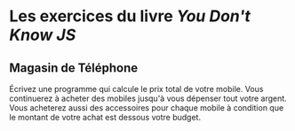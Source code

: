 Les exercices du livre *You Don't Know JS* 
=============================================

## Magasin de Téléphone
Écrivez une programme qui calcule le prix total de votre mobile. Vous continuerez à acheter des mobiles jusqu'à vous dépenser tout votre argent. Vous acheterez aussi des accessoires pour chaque mobile à condition que le montant de votre achat est dessous votre budget. 
